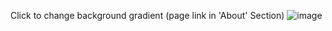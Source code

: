 Click to change background gradient (page link in 'About' Section)
![image](https://github.com/Woven-sword/bg-transition-2.0/assets/106397002/00eafe4d-4acc-4462-a56e-81448ee41889)

